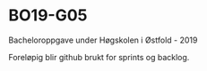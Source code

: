 # BO19-G05
Bacheloroppgave under Høgskolen i Østfold - 2019 

Foreløpig blir github brukt for sprints og backlog. 
